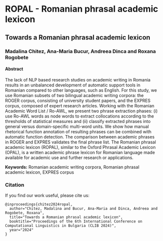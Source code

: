 # ROPAL - Romanian phrasal academic lexicon
## Towards a Romanian phrasal academic lexicon
### Madalina Chitez, Ana-Maria Bucur, Andreea Dinca and Roxana Rogobete

#### Abstract
The lack of NLP based research studies on academic writing in Romania results in an unbalanced development of automatic support tools in Romanian compared to other languages, such as English. For this study, we use Romanian subsets of two bilingual academic writing corpora: the ROGER corpus, consisting of university student papers, and the EXPRES corpus, composed of expert research articles. Working with the Romanian Academic Word List / Ro-AWL, we present two phrase extraction phases: (i) use Ro-AWL words as node words to extract collocations according to the thresholds of statistical measures and (ii) classify extracted phrases into general versus domain-specific multi-word units. We show how manual rhetorical function annotation of resulting phrases can be combined with automatic function detection. The comparison between academic phrases in ROGER and EXPRES validates the final phrase list. The Romanian phrasal academic lexicon (ROPAL), similar to the Oxford Phrasal Academic Lexicon (OPAL), is a written academic phrase lexicon for Romanian language made available for academic use and further research or applications. 

**Keywords:** Romanian academic writing corpora, Romanian phrasal academic lexicon, EXPRES corpus

### Citation
If you find our work useful, please cite us:

```
@inproceedings{chitez2024ropal,
  author="Chitez, Madalina and Bucur, Ana-Maria and Dinca, Andreea and Rogobete, Roxana",
  title="Towards a Romanian phrasal academic lexicon",
  booktitle="Proceedings of the 6th International Conference on Computational Linguistics in Bulgaria (CLIB 2024)",
  year="2024"
}
```
